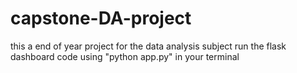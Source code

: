 # capstone-DA-project
this a end of year project for the data analysis subject
run the flask dashboard code using "python app.py" in your terminal
